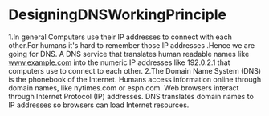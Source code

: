 # DesigningDNSWorkingPrinciple
1.In general Computers use their IP addresses to connect with each other.For humans it's hard to remember those IP addresses .Hence we are going for DNS. A DNS service that translates human readable names like www.example.com
into the numeric IP addresses like 192.0.2.1 that computers use to connect to each other.
2.The Domain Name System (DNS) is the phonebook of the Internet. Humans access information online through domain names, like nytimes.com or espn.com. Web browsers interact through Internet Protocol (IP) addresses. DNS translates domain 
names to IP addresses so browsers can load Internet resources.

